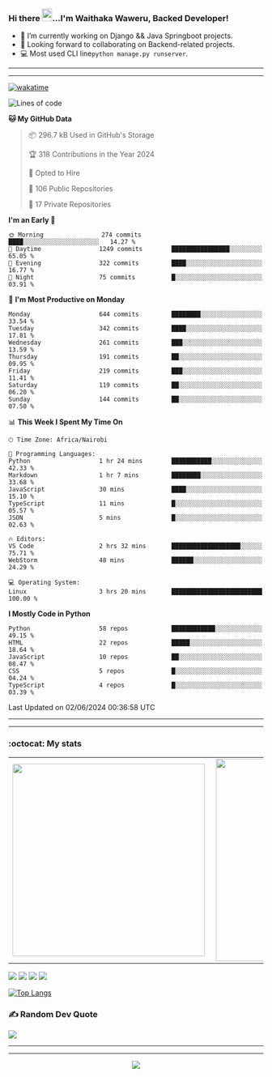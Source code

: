 ### Hi there <img src="https://user-images.githubusercontent.com/61727167/114547962-cecc6b80-9c67-11eb-9697-b1c5a8c8ff46.gif" height="25px" width="20px">...I'm Waithaka Waweru, Backed Developer!

- 🔭 I’m currently working on Django && Java Springboot projects.
- 👯 Looking forward to collaborating on Backend-related projects.
- :computer: Most used CLI line`python manage.py runserver`.
<!-- - ⚡ Fun fact: I play video games and I love watching Football *(Premier League)* && Formula 1 *(Redbull Racing)*.
 -->

<!--
- 🤔 I’m looking for help with Android Dev...
- 🌱 I’m currently learning [ReactJS](https://reactjs.org/).
-->

---
---
[![wakatime](https://wakatime.com/badge/user/bebc43a1-1078-45b8-b266-cd9a9119fb66.svg)](https://wakatime.com/@bebc43a1-1078-45b8-b266-cd9a9119fb66)
<!--START_SECTION:waka-->
![Lines of code](https://img.shields.io/badge/From%20Hello%20World%20I%27ve%20Written-6.0%20million%20lines%20of%20code-blue)

**🐱 My GitHub Data** 

> 📦 296.7 kB Used in GitHub's Storage 
 > 
> 🏆 318 Contributions in the Year 2024
 > 
> 💼 Opted to Hire
 > 
> 📜 106 Public Repositories 
 > 
> 🔑 17 Private Repositories 
 > 
**I'm an Early 🐤** 

```text
🌞 Morning                274 commits         ████░░░░░░░░░░░░░░░░░░░░░   14.27 % 
🌆 Daytime                1249 commits        ████████████████░░░░░░░░░   65.05 % 
🌃 Evening                322 commits         ████░░░░░░░░░░░░░░░░░░░░░   16.77 % 
🌙 Night                  75 commits          █░░░░░░░░░░░░░░░░░░░░░░░░   03.91 % 
```
📅 **I'm Most Productive on Monday** 

```text
Monday                   644 commits         ████████░░░░░░░░░░░░░░░░░   33.54 % 
Tuesday                  342 commits         ████░░░░░░░░░░░░░░░░░░░░░   17.81 % 
Wednesday                261 commits         ███░░░░░░░░░░░░░░░░░░░░░░   13.59 % 
Thursday                 191 commits         ██░░░░░░░░░░░░░░░░░░░░░░░   09.95 % 
Friday                   219 commits         ███░░░░░░░░░░░░░░░░░░░░░░   11.41 % 
Saturday                 119 commits         ██░░░░░░░░░░░░░░░░░░░░░░░   06.20 % 
Sunday                   144 commits         ██░░░░░░░░░░░░░░░░░░░░░░░   07.50 % 
```


📊 **This Week I Spent My Time On** 

```text
🕑︎ Time Zone: Africa/Nairobi

💬 Programming Languages: 
Python                   1 hr 24 mins        ███████████░░░░░░░░░░░░░░   42.33 % 
Markdown                 1 hr 7 mins         ████████░░░░░░░░░░░░░░░░░   33.68 % 
JavaScript               30 mins             ████░░░░░░░░░░░░░░░░░░░░░   15.10 % 
TypeScript               11 mins             █░░░░░░░░░░░░░░░░░░░░░░░░   05.57 % 
JSON                     5 mins              █░░░░░░░░░░░░░░░░░░░░░░░░   02.63 % 

🔥 Editors: 
VS Code                  2 hrs 32 mins       ███████████████████░░░░░░   75.71 % 
WebStorm                 48 mins             ██████░░░░░░░░░░░░░░░░░░░   24.29 % 

💻 Operating System: 
Linux                    3 hrs 20 mins       █████████████████████████   100.00 % 
```

**I Mostly Code in Python** 

```text
Python                   58 repos            ████████████░░░░░░░░░░░░░   49.15 % 
HTML                     22 repos            █████░░░░░░░░░░░░░░░░░░░░   18.64 % 
JavaScript               10 repos            ██░░░░░░░░░░░░░░░░░░░░░░░   08.47 % 
CSS                      5 repos             █░░░░░░░░░░░░░░░░░░░░░░░░   04.24 % 
TypeScript               4 repos             █░░░░░░░░░░░░░░░░░░░░░░░░   03.39 % 
```




 Last Updated on 02/06/2024 00:36:58 UTC
<!--END_SECTION:waka-->


<!--
### Connect With Me:


<a href="https://twitter.com/itsweshy" target="_blank">
<img src=https://img.shields.io/badge/twitter-%2300acee.svg?&style=for-the-badge&logo=twitter&logoColor=white alt=twitter style="margin-bottom: 5px;" />
</a>
<a href="https://dev.to/itsweshy" target="_blank">
<img src=https://img.shields.io/badge/dev.to-%2308090A.svg?&style=for-the-badge&logo=dev.to&logoColor=white alt=devto style="margin-bottom: 5px;" />
</a>
<a href="https://linkedin.com/in/waithaka-waweru" target="_blank">
<img src=https://img.shields.io/badge/linkedin-%231E77B5.svg?&style=for-the-badge&logo=linkedin&logoColor=white alt=linkedin style="margin-bottom: 5px;" />
</a> 
-->

---
---

<!-- ## My Github Stats -->
<!-- <img src="https://github-readme-stats.vercel.app/api?username=weshy007&&show_icons=true&count_private=true&theme=radical"/><img src="https://github-readme-streak-stats.herokuapp.com/?user=weshy007&theme=radical"/>

<div align="center">
<img src="https://komarev.com/ghpvc/?username=weshy007&&style=flat-square" align="center" />
</div>  -->

### :octocat: My stats
  <table>
  <tr>
      <td><img width="380px" align="left" src="https://github-readme-stats.vercel.app/api?username=weshy007&show_icons=true&count_private=true&include_all_commits=true&theme=tokyonight"/></td>
    <td><img width="400px" align="right" src="https://github-readme-streak-stats.herokuapp.com/?user=weshy007&show_icons=true&locale=en&layout=compact&theme=tokyonight"/></td>
  
  </tr>   
</table>

![](https://raw.githubusercontent.com/weshy007/github-stats/master/generated/overview.svg#gh-dark-mode-only)
![](https://raw.githubusercontent.com/weshy007/github-stats/master/generated/overview.svg#gh-light-mode-only)
![](https://raw.githubusercontent.com/weshy007/github-stats/master/generated/languages.svg#gh-dark-mode-only)
![](https://raw.githubusercontent.com/weshy007/github-stats/master/generated/languages.svg#gh-light-mode-only)

  
[![Top Langs](https://github-readme-stats.vercel.app/api/top-langs/?username=weshy007&layout=compact&theme=tokyonight&langs_count=10)](https://github.com/weshy007/github-readme-stats)


### ✍️ Random Dev Quote
![](https://quotes-github-readme.vercel.app/api?type=horizontal&theme=tokyonight&layout=compact)

---
---

<!-- <a href="https://github.com/weshy007/github-readme-activity-graph"><img alt="Activity graph" width = "900" height = "300" src="https://activity-graph.herokuapp.com/graph?username=weshy007&bg_color=1F222E&theme=material-palenight&line=D9E650&point=FFFFFF&hide_border=true" align = "left" />
</a> -->

<div align="center">
<img src="https://komarev.com/ghpvc/?username=weshy007&&style=flat-square" align="center" />
</div> 
